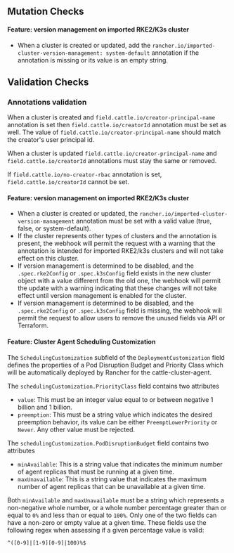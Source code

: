 
## Mutation Checks

#### Feature: version management on imported RKE2/K3s cluster 

- When a cluster is created or updated, add the `rancher.io/imported-cluster-version-management: system-default` annotation if the annotation is missing or its value is an empty string.


## Validation Checks

### Annotations validation

When a cluster is created and `field.cattle.io/creator-principal-name` annotation is set then `field.cattle.io/creatorId` annotation must be set as well. The value of `field.cattle.io/creator-principal-name` should match the creator's user principal id.

When a cluster is updated `field.cattle.io/creator-principal-name` and `field.cattle.io/creatorId` annotations must stay the same or removed.

If `field.cattle.io/no-creator-rbac` annotation is set, `field.cattle.io/creatorId` cannot be set.


#### Feature: version management on imported RKE2/K3s cluster

 - When a cluster is created or updated, the `rancher.io/imported-cluster-version-management` annotation must be set with a valid value (true, false, or system-default). 
 - If the cluster represents other types of clusters and the annotation is present, the webhook will permit the request with a warning that the annotation is intended for imported RKE2/k3s clusters and will not take effect on this cluster.
 - If version management is determined to be disabled, and the `.spec.rke2Config` or `.spec.k3sConfig` field exists in the new cluster object with a value different from the old one, the webhook will permit the update with a warning indicating that these changes will not take effect until version management is enabled for the cluster.
 - If version management is determined to be disabled, and the `.spec.rke2Config` or `.spec.k3sConfig` field is missing, the webhook will permit the request to allow users to remove the unused fields via API or Terraform.


#### Feature: Cluster Agent Scheduling Customization

The `SchedulingCustomization` subfield of the `DeploymentCustomization` field defines the properties of a Pod Disruption Budget and Priority Class which will be automatically deployed by Rancher for the cattle-cluster-agent.

The `schedulingCustomization.PriorityClass` field contains two attributes

+ `value`: This must be an integer value equal to or between negative 1 billion and 1 billion.
+ `preemption`: This must be a string value which indicates the desired preemption behavior, its value can be either `PreemptLowerPriority` or `Never`. Any other value must be rejected.

The `schedulingCustomization.PodDisruptionBudget` field contains two attributes

+ `minAvailable`: This is a string value that indicates the minimum number of agent replicas that must be running at a given time.
+ `maxUnavailable`: This is a string value that indicates the maximum number of agent replicas that can be unavailable at a given time.

Both `minAvailable` and `maxUnavailable` must be a string which represents a non-negative whole number, or a whole number percentage greater than or equal to `0%` and less than or equal to `100%`. Only one of the two fields can have a non-zero or empty value at a given time. These fields use the following regex when assessing if a given percentage value is valid:
```regex
^([0-9]|[1-9][0-9]|100)%$
```
